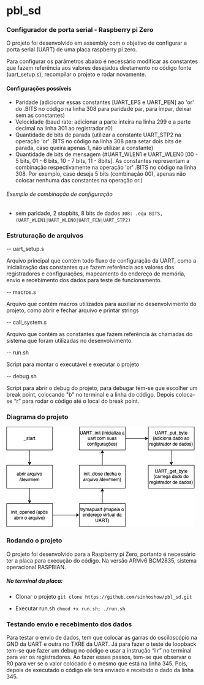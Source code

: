# pbl_sd
### Configurador de porta serial - Raspberry pi Zero

O projeto foi desenvolvido em assembly com o objetivo de configurar a porta serial (UART) de uma placa raspberry pi zero.

Para configurar os parâmetros abaixo é necessário modificar as constantes que fazem referência aos valores desejados diretamento no código fonte (uart_setup.s), recompilar o projeto e rodar novamente.

#### Configurações possíveis
- Paridade (adicionar essas constantes [UART_EPS e UART_PEN] ao 'or' do .BITS no código na linha 308 para paridade par, para ímpar, deixar sem as constantes)
- Velocidade (baud rate: adicionar a parte inteira na linha 299 e a parte decimal na linha 301 ao registrador r0)
- Quantidade de bits de parada (utilizar a constante UART_STP2 na operação 'or' .BITS no código na linha 308 para setar dois bits de parada, caso queira apenas 1, não utilizar a constante)
- Quantidade de bits de mensagem (#UART_WLEN1 e UART_WLEN0 [00 - 5 bits, 01 - 6 bits, 10 - 7 bits, 11 - 8bits]. As constantes representam a combinação respectivamente na operação 'or' .BITS no código na linha 308. Por exemplo, caso deseja 5 bits (combinação 00), apenas não colocar nenhuma das constantes na operação or.) 

###### Exemplo de combinação de configuração
- sem paridade, 2 stopbits, 8 bits de dados
`308: .equ BITS, (UART_WLEN1|UART_WLEN0|UART_FEN|UART_STP2)`



### Estruturação de arquivos

-- uart_setup.s

Arquivo principal que contém todo fluxo de configuração da UART, como a inicialização das constantes que fazem referência aos valores dos registradores e configurações, mapeamento do endereço de memória, envio e recebimento dos dados para teste de funcionamento.

-- macros.s

Arquivo que contém macros utilizados para auxiliar no desenvolvimento do projeto, como abrir e fechar arquivo e printar strings

-- call_system.s

Arquivo que contém as constantes que fazem referência às chamadas do sistema que foram utilizadas no desenvolvimento.

-- run.sh

Script para montar o executável e executar o projeto

-- debug.sh

Script para abrir o debug do projeto, para debugar tem-se que escolher um break point, colocando "b" no terminal e a linha do código. Depois coloca-se “r” para rodar o código até o local do break point.

### Diagrama do projeto
![Diagrama do projeto](Diagrama_pbl_problema_01.jpg)

### Rodando o projeto
O projeto foi desenvolvido para a Raspberry pi Zero, portanto é necessário ter a placa para execução do código. Na versão ARMv6 BCM2835, sistema operacional RASPBIAN.  
##### No terminal da placa:

- Clonar o projeto
  `git clone https://github.com/sinhoshow/pbl_sd.git`

- Executar run.sh
  `chmod +x run.sh; ./run.sh`

### Testando envio e recebimento dos dados
Para testar o envio de dados, tem que colocar as garras do osciloscópio na GND da UART e outra no TXRE da UART. Já para fazer o teste de loopback tem-se que fazer um debug no código e  usar a instrução “i r” no terminal para ver os registradores. Ao fazer esses passos, tem-se que observar o R0 para ver se o valor colocado  é o mesmo que está na linha 345. Pois, depois de executado o código ele terá enviado e recebido o dado da linha 345.
